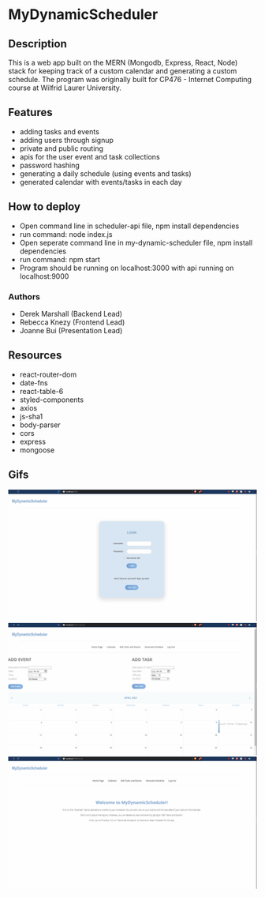 # MyDynamicScheduler

## Description
This is a web app built on the MERN (Mongodb, Express, React, Node) stack for keeping track of a custom calendar and generating a custom schedule.
The program was originally built for CP476 - Internet Computing course at Wilfrid Laurer University.

## Features
- adding tasks and events
- adding users through signup
- private and public routing
- apis for the user event and task collections
- password hashing
- generating a daily schedule (using events and tasks)
- generated calendar with events/tasks in each day

## How to deploy
- Open command line in scheduler-api file, npm install dependencies
- run command: node index.js
- Open seperate command line in my-dynamic-scheduler file, npm install dependencies
- run command: npm start
- Program should be running on localhost:3000 with api running on localhost:9000

### Authors
- Derek Marshall (Backend Lead)
- Rebecca Knezy (Frontend Lead)
- Joanne Bui (Presentation Lead)

## Resources
- react-router-dom
- date-fns
- react-table-6
- styled-components
- axios
- js-sha1
- body-parser
- cors
- express
- mongoose


## Gifs
![Signup/Login, redirect user based on authorization status](images/security_signup_login.gif)
![Add tasks and events/Gen schedule](images/add_gen_schedule.gif)
![Delete tasks and events from the calendar](images/delete_task_event.gif)